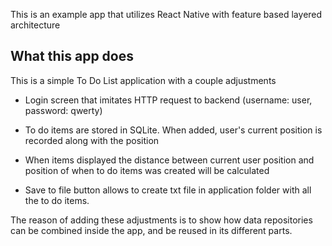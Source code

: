 This is an example app that utilizes React Native with feature based layered architecture

## What this app does

This is a simple To Do List application with a couple adjustments

- Login screen that imitates HTTP request to backend (username: user, password: qwerty)

- To do items are stored in SQLite. When added, user's current position is recorded along with the position

- When items displayed the distance between current user position and position of when to do items was created will be calculated

- Save to file button allows to create txt file in application folder with all the to do items.

The reason of adding these adjustments is to show how data repositories can be combined inside the app, and be reused in its different parts.

## 